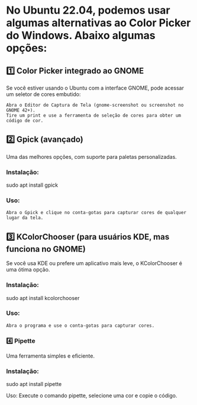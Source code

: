 # No Ubuntu 22.04, podemos usar algumas alternativas ao Color Picker do Windows. Abaixo algumas opções:

## 1️⃣ Color Picker integrado ao GNOME

Se você estiver usando o Ubuntu com a interface GNOME, pode acessar um seletor de cores embutido:

    Abra o Editor de Captura de Tela (gnome-screenshot ou screenshot no GNOME 42+).
    Tire um print e use a ferramenta de seleção de cores para obter um código de cor.

## 2️⃣ Gpick (avançado)

Uma das melhores opções, com suporte para paletas personalizadas.

### Instalação:
sudo apt install gpick

### Uso:

    Abra o Gpick e clique no conta-gotas para capturar cores de qualquer lugar da tela.

## 3️⃣ KColorChooser (para usuários KDE, mas funciona no GNOME)

Se você usa KDE ou prefere um aplicativo mais leve, o KColorChooser é uma ótima opção.

### Instalação:
sudo apt install kcolorchooser

### Uso:

    Abra o programa e use o conta-gotas para capturar cores.

### 4️⃣ Pipette

Uma ferramenta simples e eficiente.

### Instalação:
sudo apt install pipette

Uso:
    Execute o comando pipette, selecione uma cor e copie o código.
